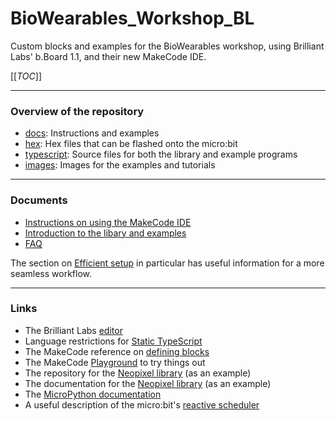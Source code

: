 # BioWearables_Workshop_BL

Custom blocks and examples for the BioWearables workshop, using Brilliant Labs' b.Board 1.1, and their new MakeCode IDE.

[[_TOC_]]

----

### Overview of the repository

- [docs](./docs/): Instructions and examples
- [hex](./hex/): Hex files that can be flashed onto the micro:bit
- [typescript](./typescript/): Source files for both the library and example programs
- [images](./images/): Images for the examples and tutorials

----

### Documents 

- [Instructions on using the MakeCode IDE](../docs/IDE_instructions.md)
- [Introduction to the libary and examples](../docs/library_examples.md)
- [FAQ](../docs/FAQ.md)

The section on [Efficient setup](./docs/IDE_instructions.md#efficient-setup) in particular has useful information for a more seamless workflow.

----

### Links

- The Brilliant Labs [editor](https://code.brilliantlabs.ca)
- Language restrictions for [Static TypeScript](https://makecode.com/language)
- The MakeCode reference on [defining blocks](https://makecode.com/defining-blocks)
- The MakeCode [Playground](https://makecode.com/playground) to try things out
- The repository for the [Neopixel library](https://github.com/microsoft/pxt-neopixel) (as an example)
- The documentation for the [Neopixel library](https://makecode.microbit.org/pkg/microsoft/pxt-neopixel) (as an example)
- The [MicroPython documentation](https://microbit-micropython.readthedocs.io/en/v1.0.1/index.html)
- A useful description of the micro:bit's [reactive scheduler](https://makecode.microbit.org/device/reactive)
